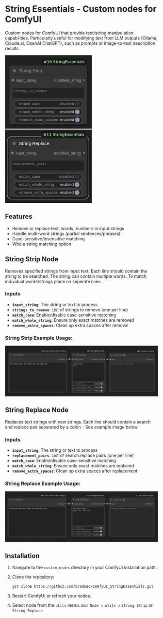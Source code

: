 # String Essentials - Custom nodes for ComfyUI

Custom nodes for ComfyUI that provide text/string manipulation capabilities. Particularly useful for modifying text from LLM outputs (Ollama, Claude.ai, OpenAI ChatGPT), such as prompts or image-to-text description results.

![stringstrip](stringstrip.png)![stringreplace](stringreplace.png)

## Features
- Remove or replace text, words, numbers in input strings
- Handle multi-word strings (partial sentences/phrases)
- Case-sensitive/insensitive matching
- Whole string matching option

## String Strip Node
Removes specified strings from input text. Each line should contain the string to be searched. The string can contain multiple words. To match individual words/strings place on seperate lines.

### Inputs
- **`input_string`**: The string or text to process
- **`strings_to_remove`**: List of strings to remove (one per line)
- **`match_case`**: Enable/disable case-sensitive matching
- **`match_whole_string`**: Ensure only exact matches are removed
- **`remove_extra_spaces`**: Clean up extra spaces after removal
  
### String Strip Example Usage:  
![examplestrip](examplestrip.png)

## String Replace Node
Replaces text strings with new strings. Each line should contain a search and replace pair separated by a colon `:` See example image below.

### Inputs
- **`input_string`**: The string or text to process
- **`replacement_pairs`**: List of search:replace pairs (one per line)
- **`match_case`**: Enable/disable case-sensitive matching
- **`match_whole_string`**: Ensure only exact matches are replaced
- **`remove_extra_spaces`**: Clean up extra spaces after replacement

### String Replace Example Usage:  
![examplereplace](examplereplace.png)

## Installation

1. Navigate to the `custom_nodes` directory in your ComfyUI installation path.
2. Clone the repository:
   ```bash
   git clone https://github.com/bradsec/ComfyUI_StringEssentials.git
   ```
3. Restart ComfyUI or refresh your nodes.

4. Select node from the `utils` menu. `Add Node > utils >` `String Strip` or `String Replace`
